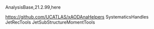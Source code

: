 AnalysisBase,21.2.99,here

https://github.com/UCATLAS/xAODAnaHelpers
SystematicsHandles
JetRecTools
JetSubStructureMomentTools

